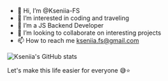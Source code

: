 - 👋 Hi, I’m @Kseniia-FS
- 👀 I’m interested in coding and traveling
- 🌱 I’m a JS Backend Developer
- 💞️ I’m looking to collaborate on interesting projects
- 📫 How to reach me kseniia.fs@gmail.com

![Kseniia's GitHub stats](https://github-readme-stats.vercel.app/api?username=Kseniia-FS&show_icons=true&theme=tokyonight)

Let's make this life easier for everyone :sweat_smile::star:

<!-- ![Screenshot](react.png) -->

<!---
Kseniia-FS/Kseniia-FS is a ✨ special ✨ repository because its `README.md` (this file) appears on your GitHub profile.
You can click the Preview link to take a look at your changes.
--->
